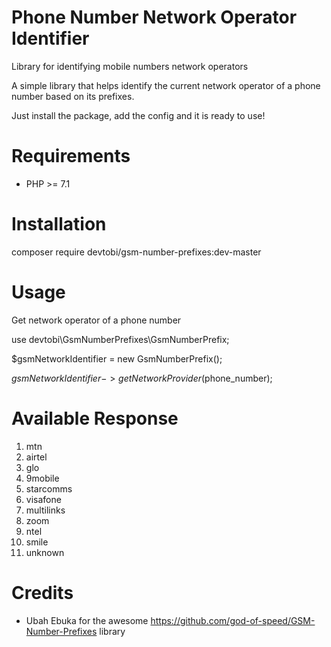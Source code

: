 Phone Number Network Operator Identifier 
=======================

Library for identifying mobile numbers network operators

A simple library that helps identify the current network operator of a phone number based on its prefixes.

Just install the package, add the config and it is ready to use!

Requirements
============

* PHP >= 7.1

Installation
============

composer require devtobi/gsm-number-prefixes:dev-master

Usage
=====

Get network operator of a phone number

use devtobi\GsmNumberPrefixes\GsmNumberPrefix;

$gsmNetworkIdentifier = new GsmNumberPrefix();

$gsmNetworkIdentifier->getNetworkProvider($phone_number);

Available Response
=======

1. mtn
2. airtel
3. glo
4. 9mobile
5. starcomms
6. visafone
7. multilinks
8. zoom
9. ntel
10. smile
11. unknown

Credits
=======

* Ubah Ebuka for the awesome https://github.com/god-of-speed/GSM-Number-Prefixes library
